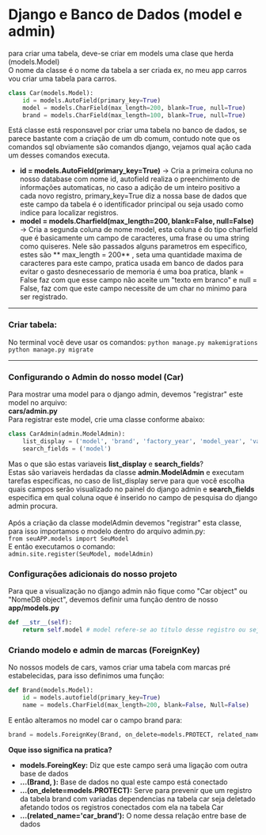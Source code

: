 # Django e Banco de Dados (model e admin)

para criar uma tabela, deve-se criar em models uma clase que herda (models.Model)<br>
O nome da classe é o nome da tabela a ser criada ex, no meu app carros vou criar uma tabela para carros.

```Python
class Car(models.Model):
    id = models.AutoField(primary_key=True)
    model = models.CharField(max_length=200, blank=True, null=True)
    brand = models.CharField(max_length=100, blank=True, null=True)
```


Está classe está responsavel por criar uma tabela no banco de dados, se parece bastante com a criação de um db comum, contudo note que os comandos sql obviamente são comandos django, vejamos qual ação cada um desses comandos executa.<br>

- **id = models.AutoField(primary_key=True)** -> Cria a primeira coluna no nosso database com nome id, autofield realiza o preenchimento de informações automaticas, no caso a adição de um inteiro positivo a cada novo registro, primary_key=True diz a nossa base de dados que este campo da tabela é o identificador principal ou seja usado como indice para localizar registros.
- **model = models.Charfield(max_length=200, blank=False, null=False)** -> Cria a segunda coluna de nome model, esta coluna é do tipo charfield que é basicamente um campo de caracteres, uma frase ou uma string como quiseres. Nele são passados alguns parametros em especifico, estes são ** max_length = 200** , seta uma quantidade maxima de caracteres para este campo, pratica usada em banco de dados para evitar o gasto desnecessario de memoria é uma boa pratica, blank = False faz com que esse campo não aceite um "texto em branco" e null = False, faz com que este campo necessite de um char no minimo para ser registrado.

---
### Criar tabela:

No terminal você deve usar os comandos:
`python manage.py makemigrations`
`python manage.py migrate`

--- 
### Configurando o Admin do nosso model (Car)
 
Para mostrar uma model para o django admin, devemos "registrar" este model no arquivo:<br>
**cars/admin.py**<br>
Para registrar este model, crie uma classe conforme abaixo:<br>

```Python
class CarAdmin(admin.ModelAdmin):
    list_display = ('model', 'brand', 'factory_year', 'model_year', 'value')
    search_fields = ('model')
```

Mas o que são estas variaveis <strong>list_display</strong> e <strong>search_fields</strong>?<br>
Estas são variaveis herdadas da classe **admin.ModelAdmin** e executam tarefas especificas, no caso de list_display serve para que você escolha quais campos serão visualizado no painel do django admin e **search_fields** especifica em qual coluna oque é inserido no campo de pesquisa do django admin procura.
<br><br>
Após a criação da classe modelAdmin devemos "registrar" esta classe, para isso importamos o modelo dentro do arquivo admin.py:<br>
```from seuAPP.models import SeuModel ```<br>
E então executamos o comando:<br>
```admin.site.register(SeuModel, modelAdmin) ```

### Configurações adicionais do nosso projeto

Para que a visualização no django admin não fique como  "Car object" ou "NomeDB object", devemos definir uma função dentro de nosso **app/models.py**<br>
```Python
def __str__(self):
    return self.model # model refere-se ao titulo desse registro ou seja neste caso model é o modelo do carro
```

### Criando modelo e admin de marcas (ForeignKey)

No nossos models de cars, vamos criar uma tabela com marcas pré estabelecidas, para isso definimos uma função:
```Python
def Brand(models.Model):
    id = models.autofield(primary_key=True)
    name = models.CharField(max_length=200, blank=False, Null=False)
```
E então alteramos no model car o campo brand para:
```Python
brand = models.ForeignKey(Brand, on_delete=models.PROTECT, related_name='car_brand')
```
**Oque isso significa na pratica?**<br>

- **models.ForeingKey:** Diz que este campo será uma ligação com outra base de dados<br>
- **...(Brand, ):** Base de dados no qual este campo está conectado<br>
- **...(on_delete=models.PROTECT):** Serve para prevenir que um registro da tabela brand com variadas dependencias na tabela car seja deletado afetando todos os registros conectados com ela na tabela Car<br>
- **...(related_name='car_brand'):** O nome dessa relação entre base de dados
